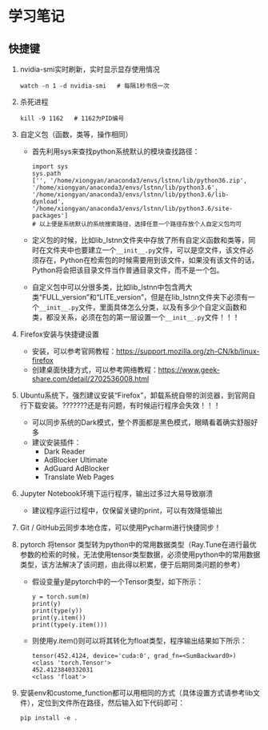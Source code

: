 # 学习笔记

## 快捷键

1. nvidia-smi实时刷新，实时显示显存使用情况

   `watch -n 1 -d nvidia-smi   # 每隔1秒书信一次`

2. 杀死进程

   `kill -9 1162   # 1162为PID编号`

3. 自定义包（函数，类等，操作相同）

   - 首先利用sys来查找python系统默认的模块查找路径：

     ```
     import sys
     sys.path
     ['', '/home/xiongyan/anaconda3/envs/lstnn/lib/python36.zip', '/home/xiongyan/anaconda3/envs/lstnn/lib/python3.6', '/home/xiongyan/anaconda3/envs/lstnn/lib/python3.6/lib-dynload', '/home/xiongyan/anaconda3/envs/lstnn/lib/python3.6/site-packages']
     # 以上便是系统默认的系统搜索路径，选择任意一个路径存放个人自定义包均可
     ```

   - 定义包的时候，比如lib_lstnn文件夹中存放了所有自定义函数和类等，同时在文件夹中也要建立一个`__init__.py`文件，可以是空文件，该文件必须存在，Python在检索包的时候需要用到该文件，如果没有该文件的话，Python将会把该目录文件当作普通目录文件，而不是一个包。

   - 自定义包中可以分很多类，比如lib_lstnn中包含两大类“FULL_version”和“LITE_version”，但是在lib_lstnn文件夹下必须有一个`__init__.py`文件，里面具体怎么分类，以及有多少个自定义函数和类，都没关系，必须在包的第一层设置一个`__init__.py`文件！！！
   
4. Firefox安装与快捷键设置

   - 安装，可以参考官网教程：https://support.mozilla.org/zh-CN/kb/linux-firefox
   - 创建桌面快捷方式，可以参考网络教程：https://www.geek-share.com/detail/2702536008.html
   
5. Ubuntu系统下，强烈建议安装“Firefox”，卸载系统自带的浏览器，到官网自行下载安装。???????还是有问题，有时候运行程序会失效！！！

   - 可以同步系统的Dark模式，整个界面都是黑色模式，眼睛看着确实舒服好多
   - 建议安装插件：
     - Dark Reader
     - AdBlocker Ultimate
     - AdGuard AdBlocker
     - Translate Web Pages
   
6. Jupyter Notebook环境下运行程序，输出过多过大易导致崩溃

   - 建议程序运行过程中，仅保留关键的print，可以有效降低输出
   
7. Git / GitHub云同步本地仓库，可以使用Pycharm进行快捷同步！

8. pytorch 将tensor 类型转为python中的常用数据类型（Ray.Tune在进行最优参数的检索的时候，无法使用tensor类型数据，必须使用python中的常用数据类型，该方法解决了该问题，由此得以积累，便于后期同类问题的参考）

   - 假设变量y是pytorch中的一个Tensor类型，如下所示：

     ```
     y = torch.sum(m)
     print(y)
     print(type(y))
     print(y.item())
     print(type(y.item()))
     ```

   - 则使用y.item()则可以将其转化为float类型，程序输出结果如下所示：

     ```
     tensor(452.4124, device='cuda:0', grad_fn=<SumBackward0>)
     <class 'torch.Tensor'>
     452.4123840332031
     <class 'float'>
     ```

9. 安装env和custome_function都可以用相同的方式（具体设置方式请参考lib文件），定位到文件所在路径，然后输入如下代码即可：

   ```
   pip install -e .
   ```

   
